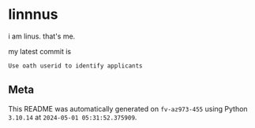 # linnnus

i am linus. that's me.

my latest commit is

```
Use oath userid to identify applicants
```

## Meta

This README was automatically generated on `fv-az973-455` using Python
`3.10.14` at `2024-05-01 05:31:52.375909`.
